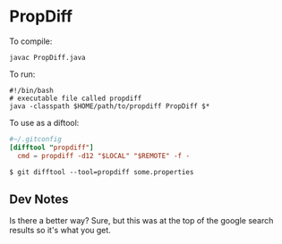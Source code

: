 # PropDiff

To compile:

```shell
javac PropDiff.java
```

To run:
```shell
#!/bin/bash
# executable file called propdiff
java -classpath $HOME/path/to/propdiff PropDiff $*
```

To use as a diftool:

```conf
#~/.gitconfig
[difftool "propdiff"]
  cmd = propdiff -d12 "$LOCAL" "$REMOTE" -f -
```

```
$ git difftool --tool=propdiff some.properties
```

## Dev Notes

Is there a better way?  Sure, but this was at the top of the google search results so it's what you get.
